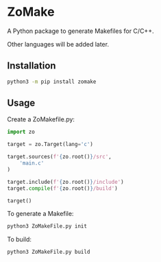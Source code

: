 # ZoMake
A Python package to generate Makefiles for C/C++.

Other languages will be added later.

## Installation
```sh
python3 -m pip install zomake
```

## Usage
Create a ZoMakefile.py:
```py
import zo

target = zo.Target(lang='c')

target.sources(f'{zo.root()}/src',
    'main.c'
)

target.include(f'{zo.root()}/include')
target.compile(f'{zo.root()}/build')

target()
```

To generate a Makefile:
```sh
python3 ZoMakeFile.py init
```

To build:
```sh
python3 ZoMakeFile.py build
```
